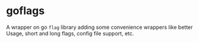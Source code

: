 # goflags

A wrapper on go `flag` library adding some convenience wrappers like better Usage, short and long flags, config file support, etc.